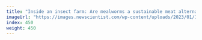 ```yaml
---
title: "Inside an insect farm: Are mealworms a sustainable meat alternative?"
imageUrl: "https://images.newscientist.com/wp-content/uploads/2023/01/10162539/SEI_138362868.jpg?width=600"
index: 450
weight: 450
---
```

